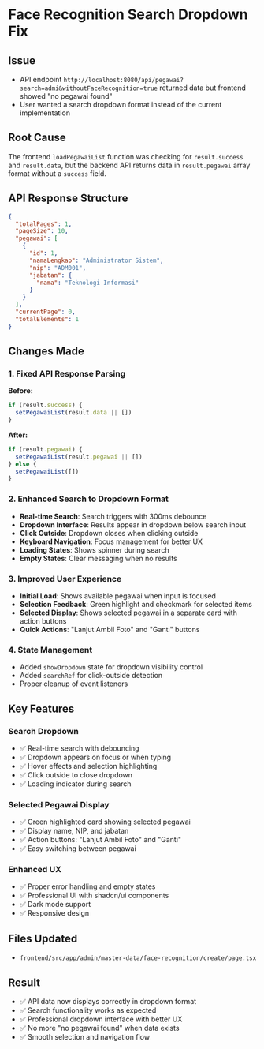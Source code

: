 # Face Recognition Search Dropdown Fix

## Issue
- API endpoint `http://localhost:8080/api/pegawai?search=admi&withoutFaceRecognition=true` returned data but frontend showed "no pegawai found"
- User wanted a search dropdown format instead of the current implementation

## Root Cause
The frontend `loadPegawaiList` function was checking for `result.success` and `result.data`, but the backend API returns data in `result.pegawai` array format without a `success` field.

## API Response Structure
```json
{
  "totalPages": 1,
  "pageSize": 10,
  "pegawai": [
    {
      "id": 1,
      "namaLengkap": "Administrator Sistem",
      "nip": "ADM001",
      "jabatan": {
        "nama": "Teknologi Informasi"
      }
    }
  ],
  "currentPage": 0,
  "totalElements": 1
}
```

## Changes Made

### 1. Fixed API Response Parsing
**Before:**
```javascript
if (result.success) {
  setPegawaiList(result.data || [])
}
```

**After:**
```javascript
if (result.pegawai) {
  setPegawaiList(result.pegawai || [])
} else {
  setPegawaiList([])
}
```

### 2. Enhanced Search to Dropdown Format
- **Real-time Search**: Search triggers with 300ms debounce
- **Dropdown Interface**: Results appear in dropdown below search input
- **Click Outside**: Dropdown closes when clicking outside
- **Keyboard Navigation**: Focus management for better UX
- **Loading States**: Shows spinner during search
- **Empty States**: Clear messaging when no results

### 3. Improved User Experience
- **Initial Load**: Shows available pegawai when input is focused
- **Selection Feedback**: Green highlight and checkmark for selected items
- **Selected Display**: Shows selected pegawai in a separate card with action buttons
- **Quick Actions**: "Lanjut Ambil Foto" and "Ganti" buttons

### 4. State Management
- Added `showDropdown` state for dropdown visibility control
- Added `searchRef` for click-outside detection
- Proper cleanup of event listeners

## Key Features

### Search Dropdown
- ✅ Real-time search with debouncing
- ✅ Dropdown appears on focus or when typing
- ✅ Hover effects and selection highlighting
- ✅ Click outside to close dropdown
- ✅ Loading indicator during search

### Selected Pegawai Display
- ✅ Green highlighted card showing selected pegawai
- ✅ Display name, NIP, and jabatan
- ✅ Action buttons: "Lanjut Ambil Foto" and "Ganti"
- ✅ Easy switching between pegawai

### Enhanced UX
- ✅ Proper error handling and empty states
- ✅ Professional UI with shadcn/ui components
- ✅ Dark mode support
- ✅ Responsive design

## Files Updated
- `frontend/src/app/admin/master-data/face-recognition/create/page.tsx`

## Result
- ✅ API data now displays correctly in dropdown format
- ✅ Search functionality works as expected
- ✅ Professional dropdown interface with better UX
- ✅ No more "no pegawai found" when data exists
- ✅ Smooth selection and navigation flow